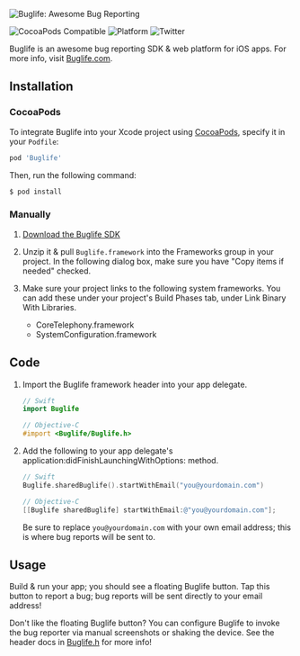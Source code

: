 ![Buglife: Awesome Bug Reporting](https://d19rwogc3unx97.cloudfront.net/assets/logo/logotype_navy_on_transparent_776x256-a8018f3eb096b0f4e270ec0b63d8ff9dfafcdb242855f09e20f249ef7d3c0367.png)

![CocoaPods Compatible](https://img.shields.io/cocoapods/v/Buglife.svg)
![Platform](https://img.shields.io/cocoapods/p/Buglife.svg)
![Twitter](https://img.shields.io/badge/twitter-@BuglifeApp-blue.svg)

Buglife is an awesome bug reporting SDK & web platform for iOS apps. For more info, visit [Buglife.com](https://www.buglife.com).

## Installation

### CocoaPods

To integrate Buglife into your Xcode project using [CocoaPods](https://cocoapods.org), specify it in your `Podfile`:

```ruby
pod 'Buglife'
```

Then, run the following command:

```bash
$ pod install
```

### Manually

1. [Download the Buglife SDK](https://www.buglife.com/download-ios-sdk)

2. Unzip it & pull `Buglife.framework` into the Frameworks group in your project. In the following dialog box, make sure you have "Copy items if needed" checked.

3. Make sure your project links to the following system frameworks. You can add these under your project's Build Phases tab, under Link Binary With Libraries.
	* CoreTelephony.framework
	* SystemConfiguration.framework

## Code

1. Import the Buglife framework header into your app delegate.

    ```swift
    // Swift
    import Buglife
    ```
    
    ```objective-c
    // Objective-C
    #import <Buglife/Buglife.h>
    ```

2. Add the following to your app delegate's application:didFinishLaunchingWithOptions: method.
	
	```swift
	// Swift
	Buglife.sharedBuglife().startWithEmail("you@yourdomain.com")
	```
	```objective-c
	// Objective-C
	[[Buglife sharedBuglife] startWithEmail:@"you@yourdomain.com"];
	```
	Be sure to replace `you@yourdomain.com` with your own email address; this is where bug reports will be sent to.
	
## Usage

Build & run your app; you should see a floating Buglife button. Tap this button to report a bug; bug reports will be sent directly to your email address!

Don't like the floating Buglife button? You can configure Buglife to invoke the bug reporter via manual screenshots or shaking the device. See the header docs in [Buglife.h](Buglife.framework/Versions/A/Headers/Buglife.h) for more info! 

